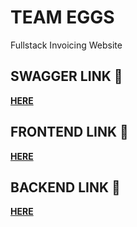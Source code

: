 # TEAM EGGS
Fullstack Invoicing Website


## SWAGGER LINK 🐸 
 **<a href="https://app.swaggerhub.com/apis/LOWKHYEJAC/InvoiceDeliver/1.0.0">HERE</a>**

## FRONTEND LINK 🐯
 **<a href= "https://invoice-seng2021-24t1-eggs-frontend.vercel.app/">HERE</a>**

## BACKEND LINK 🐷
**<a href="https://invoice-seng2021-24t1-eggs.vercel.app/">HERE</a>**
